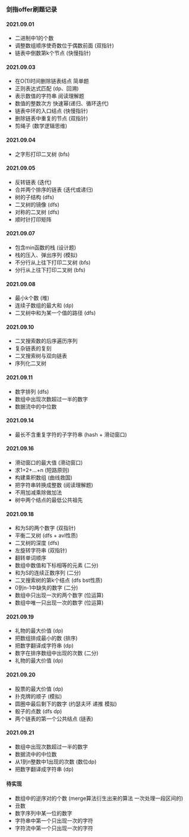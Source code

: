 ### 剑指offer刷题记录


#### 2021.09.01
- 二进制中1的个数
- 调整数组顺序使奇数位于偶数前面 (双指针)
- 链表中倒数第k个节点 (快慢指针)

#### 2021.09.03
- 在O(1)时间删除链表结点  简单题
- 正则表达式匹配   (dp、回溯)
- 表示数值的字符串 阅读理解题
- 数值的整数次方   快速幂(递归、循环迭代)
- 链表中环的入口结点 (快慢指针)
- 删除链表中重复的节点 (双指针)
- 剪绳子 (数学逻辑思维)


#### 2021.09.04
- 之字形打印二叉树  (bfs)

#### 2021.09.05
- 反转链表 (迭代)
- 合并两个排序的链表 (迭代或递归)
- 树的子结构 (dfs)
- 二叉树的镜像 (dfs)
- 对称的二叉树 (dfs)
- 顺时针打印矩阵

#### 2021.09.07
- 包含min函数的栈  (设计题)
- 栈的压入、弹出序列 (模拟)
- 不分行从上往下打印二叉树 (bfs)
- 分行从上往下打印二叉树 (bfs)

#### 2021.09.08
- 最小k个数 (堆)
- 连续子数组的最大和 (dp)
- 二叉树中和为某一个值的路径 (dfs)

#### 2021.09.10
- 二叉搜索数的后序遍历序列
- 复杂链表的复刻
- 二叉搜索树与双向链表
- 序列化二叉树

#### 2021.09.11
- 数字排列 (dfs)
- 数组中出现次数超过一半的数字
- 数据流中的中位数

#### 2021.09.14
- 最长不含重复字符的子字符串 (hash + 滑动窗口)


#### 2021.09.16
- 滑动窗口的最大值 (滑动窗口)
- 求1+2+…+n (短路原则)
- 构建乘积数组 (曲线救国)
- 把字符串转换成整数 (阅读理解题)
- 不用加减乘除做加法
- 树中两个结点的最低公共祖先

#### 2021.09.18
- 和为S的两个数字 (双指针)
- 平衡二叉树 (dfs + avl性质)
- 二叉树的深度 (dfs)
- 左旋转字符串 (双指针)
- 翻转单词顺序
- 数组中数值和下标相等的元素 (二分)
- 和为S的连续正数序列 (二分)
- 二叉搜索树的第k个结点 (dfs bst性质)
- 0到n-1中缺失的数字 (二分)
- 数组中只出现一次的两个数字 (位运算)
- 数组中唯一只出现一次的数字 (位运算)

#### 2021.09.19
- 礼物的最大价值 (dp)
- 把数组排成最小的数 (排序)
- 把数字翻译成字符串 (dp)
- 数字在排序数组中出现的次数 (二分)
- 礼物的最大价值 (dp)

#### 2021.09.20
- 股票的最大价值 (dp)
- 扑克牌的顺子 (模拟)
- 圆圈中最后剩下的数字 (约瑟夫环 递推 模拟)
- 骰子的点数 (dfs dp)
- 两个链表的第一个公共结点 (链表)

#### 2021.09.21
- 数组中出现次数超过一半的数字
- 数据流中的中位数
- 从1到n整数中1出现的次数 (数位dp)
- 把数字翻译成字符串 (dp)


#### 待实现
- 数组中的逆序对的个数 (merge算法衍生出来的算法 一次处理一段区间的)
- 丑数
- 数字序列中某一位的数字
- 字符串中第一个只出现一次的字符
- 字符流中第一个只出现一次的字符